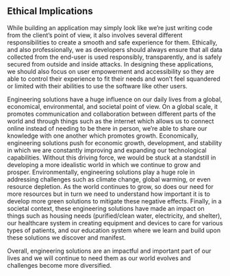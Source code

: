 ## Ethical Implications
While building an application may simply look like we’re just writing code from the client’s point of view, it also involves several different responsibilities to create a smooth and safe experience for them. 
Ethically, and also professionally, we as developers should always ensure that all data collected from the end-user is used responsibly, transparently, and is safely secured from outside and inside attacks. 
In designing these applications, we should also focus on user empowerment and accessibility so they are able to control their experience to fit their needs and won’t feel squandered or limited with their 
abilities to use the software like other users.

Engineering solutions have a huge influence on our daily lives from a global, economical, environmental, and societal point of view. 
On a global scale, it promotes communication and collaboration between different parts of the world and through things such as the internet which allows us to connect online instead of needing to be
there in person, we’re able to share our knowledge with one another which promotes growth. Economically, engineering solutions push for economic growth, development, and stability in which we are
constantly improving and expanding our technological capabilities. Without this driving force, we would be stuck at a standstill in developing a more idealistic world in which we continue to grow and
prosper. Environmentally, engineering solutions play a huge role in addressing challenges such as climate change, global warming, or even resource depletion. As the world continues to grow, so does our
need for more resources but in turn we need to understand how important it is to develop more green solutions to mitigate these negative effects. Finally, in a societal context, these engineering solutions
have made an impact on things such as housing needs (purified/clean water, electricity, and shelter), our healthcare system in creating equipment and devices to care for various types of patients, and our
education system where we learn and build upon these solutions we discover and manifest.

Overall, engineering solutions are an impactful and important part of our lives and we will continue to need them as our world evolves and challenges become more diversified. 
